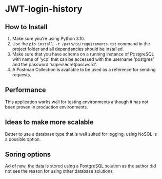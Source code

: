 # JWT-login-history
## How to Install
1) Make sure you're using Python 3.10.
2) Use the `pip install -r /path/to/requirements.txt` command in the project folder and all dependancies should be installed.
3) Make sure that you have schema on a running instance of PostgreSQL with name of 'ycp' that can be accessed with the username 'postgres' and the password 'supersecretpassword'.
4) A Postman Collection is available to be used as a reference for sending requests.

## Performance
This application works well for testing environments although it has not been proven in production environments.

## Ideas to make more scalable
Better to use a database type that is well suited for logging, using NoSQL is a possible option.

## Soring options
Ad of now, the data is stored using a PostgreSQL solution as the author did not see the reason for using other database solutions.
